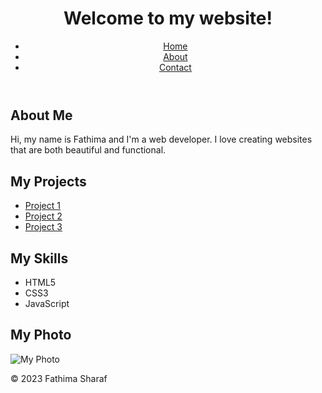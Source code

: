<!DOCTYPE html>
<html>
<head>
	<title>My Website</title>
</head>
<body>
	<header>
		<h1>Welcome to my website!</h1>
		<nav>
			<ul>
				<li><a href="#">Home</a></li>
				<li><a href="#">About</a></li>
				<li><a href="#">Contact</a></li>
			</ul>
		</nav>
	</header>
	<main>
		<section>
			<h2>About Me</h2>
			<p>Hi, my name is Fathima and I'm a web developer. I love creating websites that are both beautiful and functional.</p>
		</section>
		<section>
			<h2>My Projects</h2>
			<ul>
				<li><a href="#">Project 1</a></li>
				<li><a href="#">Project 2</a></li>
				<li><a href="#">Project 3</a></li>
			</ul>
		</section>
		<section>
			<h2>My Skills</h2>
			<ul>
				<li>HTML5</li>
				<li>CSS3</li>
				<li>JavaScript</li>
			</ul>
		</section>
		<section>
			<h2>My Photo</h2>
			<img src=""C:\Users\fathi\OneDrive\Pictures\pathu sharaf\pics\photo_1_2023-01-09_22-59-56.jpg"" alt="My Photo">
		</section>
	</main>
	<footer>
		<p>&copy; 2023 Fathima Sharaf</p>
	</footer>
</body>
</html>

